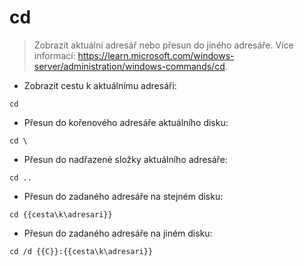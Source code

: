 # cd

> Zobrazit aktuální adresář nebo přesun do jiného adresáře.
> Více informací: <https://learn.microsoft.com/windows-server/administration/windows-commands/cd>.

- Zobrazit cestu k aktuálnímu adresáři:

`cd`

- Přesun do kořenového adresáře aktuálního disku:

`cd \`

- Přesun do nadřazené složky aktuálního adresáře:

`cd ..`

- Přesun do zadaného adresáře na stejném disku:

`cd {{cesta\k\adresari}}`

- Přesun do zadaného adresáře na jiném disku:

`cd /d {{C}}:{{cesta\k\adresari}}`
